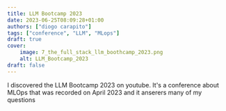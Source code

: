 ```yaml
---
title: LLM Bootcamp 2023
date: 2023-06-25T08:09:28+01:00
authors: ["diogo carapito"]
tags: ["conference", "LLM", "MLops"]
draft: true
cover:
    image: 7_the_full_stack_llm_boothcamp_2023.png
    alt: LLM_Bootcamp_2023
draft: false
---
```


I discovered the LLM Bootcamp 2023 on youtube.
It's a conference about MLOps that was recorded on April 2023 and it anserers many of my questions
